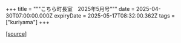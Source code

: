 +++
title = """こちら町長室　2025年5月号"""
date = 2025-04-30T07:00:00.000Z
expiryDate = 2025-05-17T08:32:00.362Z
tags = ["kuriyama"]
+++


[[source]](https://www.town.kuriyama.hokkaido.jp/site/mayor/31703.html)
